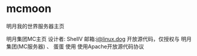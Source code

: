 # mcmoon
明月我的世界服务器主页

明月集团MC主页 设计者: ShellV 邮箱:i@linux.dog 
开放源代码，仅授权与 明月集团(MC服务器) 、 蛋蛋 使用
使用Apache开放源代码协议
